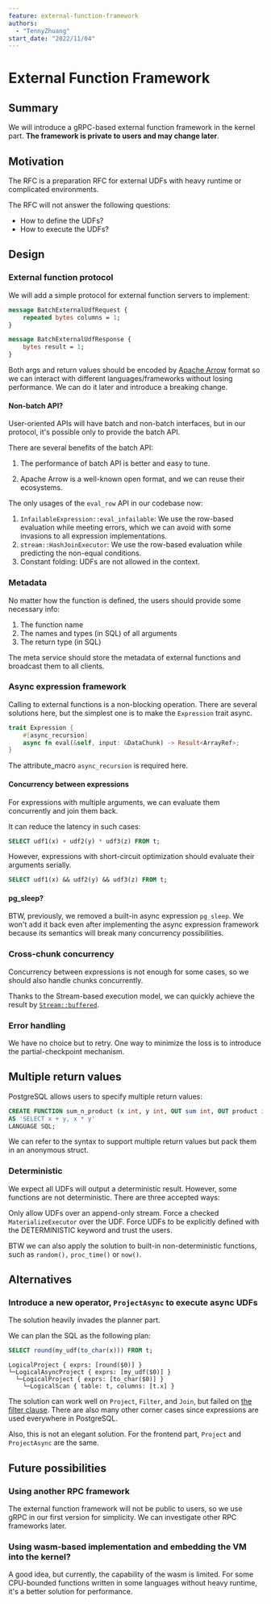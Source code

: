 ```yaml
---
feature: external-function-framework
authors:
  - "TennyZhuang"
start_date: "2022/11/04"
---
```


# External Function Framework

## Summary

We will introduce a gRPC-based external function framework in the kernel part. **The framework is private to users and may change later**.

## Motivation

The RFC is a preparation RFC for external UDFs with heavy runtime or complicated environments.

The RFC will not answer the following questions:

* How to define the UDFs?
* How to execute the UDFs?

## Design

### External function protocol

We will add a simple protocol for external function servers to implement:

```protobuf
message BatchExternalUdfRequest {
    repeated bytes columns = 1;
}

message BatchExternalUdfResponse {
    bytes result = 1;
}
```

Both args and return values should be encoded by [Apache Arrow](https://arrow.apache.org/docs/format/Columnar.html) format so we can interact with different languages/frameworks without losing performance. We can do it later and introduce a breaking change.

#### Non-batch API?

User-oriented APIs will have batch and non-batch interfaces, but in our protocol, it's possible only to provide the batch API.

There are several benefits of the batch API:

1. The performance of batch API is better and easy to tune.

2. Apache Arrow is a well-known open format, and we can reuse their ecosystems.

The only usages of the `eval_row` API in our codebase now:

1. `InfailableExpression::eval_infailable`: We use the row-based evaluation while meeting errors, which we can avoid with some invasions to all expression implementations.
2. `stream::HashJoinExecutor`: We use the row-based evaluation while predicting the non-equal conditions.
3. Constant folding: UDFs are not allowed in the context.

### Metadata

No matter how the function is defined, the users should provide some necessary info:

1. The function name
2. The names and types (in SQL) of all arguments
3. The return type (in SQL)

The meta service should store the metadata of external functions and broadcast them to all clients.

### Async expression framework

Calling to external functions is a non-blocking operation. There are several solutions here, but the simplest one is to make the `Expression` trait async.

```rust
trait Expression {
    #[async_recursion]
    async fn eval(&self, input: &DataChunk) -> Result<ArrayRef>;
}
```

The attribute_macro `async_recursion` is required here.

#### Concurrency between expressions

For expressions with multiple arguments, we can evaluate them concurrently and join them back.

It can reduce the latency in such cases:

```sql
SELECT udf1(x) + udf2(y) * udf3(z) FROM t;
```

However, expressions with short-circuit optimization should evaluate their arguments serially.

```sql
SELECT udf1(x) && udf2(y) && udf3(z) FROM t;
```

#### pg_sleep?

BTW, previously, we removed a built-in async expression `pg_sleep`. We won't add it back even after implementing the async expression framework because its semantics will break many concurrency possibilities.

### Cross-chunk concurrency

Concurrency between expressions is not enough for some cases, so we should also handle chunks concurrently.

Thanks to the Stream-based execution model, we can quickly achieve the result by [`Stream::buffered`](https://docs.rs/futures/latest/futures/stream/trait.StreamExt.html#method.buffered).

### Error handling

We have no choice but to retry. One way to minimize the loss is to introduce the partial-checkpoint mechanism.

## Multiple return values

PostgreSQL allows users to specify multiple return values:

```sql
CREATE FUNCTION sum_n_product (x int, y int, OUT sum int, OUT product int)
AS 'SELECT x + y, x * y'
LANGUAGE SQL;
```

We can refer to the syntax to support multiple return values but pack them in an anonymous struct.

### Deterministic

We expect all UDFs will output a deterministic result. However,  some functions are not deterministic. There are three accepted ways:

Only allow UDFs over an append-only stream.
Force a checked `MaterializeExecutor` over the UDF.
Force UDFs to be explicitly defined with the DETERMINISTIC keyword and trust the users.

BTW we can also apply the solution to built-in non-deterministic functions, such as `random(),` `proc_time()` or `now()`.

## Alternatives

### Introduce a new operator, `ProjectAsync` to execute async UDFs

The solution heavily invades the planner part.

We can plan the SQL as the following plan:

```sql
SELECT round(my_udf(to_char(x))) FROM t;
```

```plain
LogicalProject { exprs: [round($0)] }
└─LogicalAsyncProject { exprs: [my_udf($0)] }
  └─LogicalProject { exprs: [to_char($0)] }
    └─LogicalScan { table: t, columns: [t.x] }
```

The solution can work well on `Project`, `Filter`, and `Join`, but failed on [the filter clause](https://medium.com/little-programming-joys/the-filter-clause-in-postgres-9-4-3dd327d3c852). There are also many other corner cases since expressions are used everywhere in PostgreSQL.

Also, this is not an elegant solution. For the frontend part, `Project` and `ProjectAsync` are the same.

## Future possibilities

### Using another RPC framework

The external function framework will not be public to users, so we use gRPC in our first version for simplicity. We can investigate other RPC frameworks later.

### Using wasm-based implementation and embedding the VM into the kernel?

A good idea, but currently, the capability of the wasm is limited. For some CPU-bounded functions written in some languages without heavy runtime, it's a better solution for performance.
